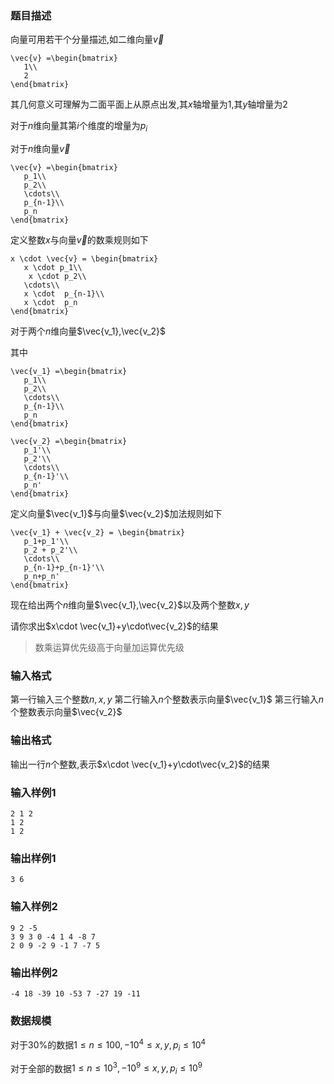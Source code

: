 ### 题目描述
向量可用若干个分量描述,如二维向量$\vec{v}$
```katex
\vec{v} =\begin{bmatrix}
   1\\
   2
\end{bmatrix}
```
其几何意义可理解为二面平面上从原点出发,其$x$轴增量为$1$,其$y$轴增量为$2$

对于$n$维向量其第$i$个维度的增量为$p_i$

对于$n$维向量$\vec{v}$
```katex
\vec{v} =\begin{bmatrix}
   p_1\\
   p_2\\
   \cdots\\
   p_{n-1}\\
   p_n
\end{bmatrix}
```

定义整数$x$与向量$\vec{v}$的数乘规则如下

```katex
x \cdot \vec{v} = \begin{bmatrix}
   x \cdot p_1\\
    x \cdot p_2\\
   \cdots\\
   x \cdot  p_{n-1}\\
   x \cdot  p_n
\end{bmatrix}
```

对于两个$n$维向量$\vec{v_1},\vec{v_2}$

其中

```katex
\vec{v_1} =\begin{bmatrix}
   p_1\\
   p_2\\
   \cdots\\
   p_{n-1}\\
   p_n
\end{bmatrix}

\vec{v_2} =\begin{bmatrix}
   p_1'\\
   p_2'\\
   \cdots\\
   p_{n-1}'\\
   p_n'
\end{bmatrix}
```
定义向量$\vec{v_1}$与向量$\vec{v_2}$加法规则如下

```katex
\vec{v_1} + \vec{v_2} = \begin{bmatrix}
   p_1+p_1'\\
   p_2 + p_2'\\
   \cdots\\
   p_{n-1}+p_{n-1}'\\
   p_n+p_n'
\end{bmatrix}
```

现在给出两个$n$维向量$\vec{v_1},\vec{v_2}$以及两个整数$x,y$

请你求出$x\cdot \vec{v_1}+y\cdot\vec{v_2}$的结果

> 数乘运算优先级高于向量加运算优先级

### 输入格式
第一行输入三个整数$n,x,y$
第二行输入$n$个整数表示向量$\vec{v_1}$
第三行输入$n$个整数表示向量$\vec{v_2}$
### 输出格式
输出一行$n$个整数,表示$x\cdot \vec{v_1}+y\cdot\vec{v_2}$的结果
### 输入样例1
```
2 1 2
1 2
1 2
```
### 输出样例1
```
3 6
```
### 输入样例2
```
9 2 -5
3 9 3 0 -4 1 4 -8 7
2 0 9 -2 9 -1 7 -7 5
```
### 输出样例2
```
-4 18 -39 10 -53 7 -27 19 -11
```
### 数据规模
对于$30\%$的数据$1 \leq n \leq 100,-10^4 \leq x,y,p_i \leq 10^4$

对于全部的数据$1 \leq n \leq 10^3,-10^9 \leq x,y,p_i \leq 10^9$